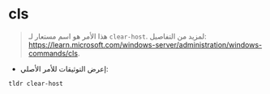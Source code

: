 # cls

> هذا الأمر هو اسم مستعار لـ `clear-host`.
> لمزيد من التفاصيل: <https://learn.microsoft.com/windows-server/administration/windows-commands/cls>.

- إعرض التوثيقات للأمر الأصلي:

`tldr clear-host`
